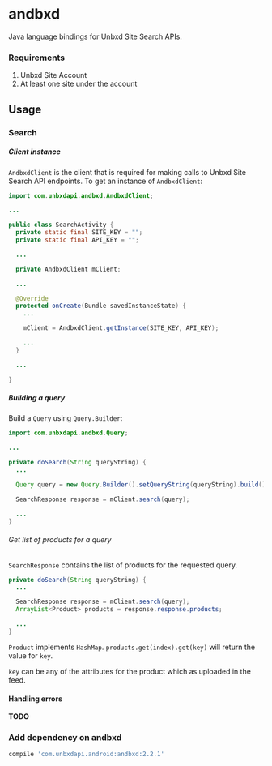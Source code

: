 # andbxd

Java language bindings for Unbxd Site Search APIs.

### Requirements

1. Unbxd Site Account
2. At least one site under the account

## Usage
### Search

##### Client instance
`AndbxdClient` is the client that is required for making calls to Unbxd Site Search API endpoints. To get an instance of `AndbxdClient`:

```Java
import com.unbxdapi.andbxd.AndbxdClient;

...

public class SearchActivity {
  private static final SITE_KEY = "";
  private static final API_KEY = "";

  ...

  private AndbxdClient mClient;

  ...

  @Override
  protected onCreate(Bundle savedInstanceState) {
    ...

    mClient = AndbxdClient.getInstance(SITE_KEY, API_KEY);

    ...
  }

  ...

}
```

##### Building a query
Build a `Query` using `Query.Builder`:
```Java
import com.unbxdapi.andbxd.Query;

...

private doSearch(String queryString) {
  ...

  Query query = new Query.Builder().setQueryString(queryString).build();

  SearchResponse response = mClient.search(query);

  ...
}

```

###### Get list of products for a query
`SearchResponse` contains the list of products for the requested query.
```Java
private doSearch(String queryString) {
  ...

  SearchResponse response = mClient.search(query);
  ArrayList<Product> products = response.response.products;

  ...
}
```

`Product` implements `HashMap`. `products.get(index).get(key)` will return the value for `key`.

`key` can be any of the attributes for the product which as uploaded in the feed.

#### Handling errors
**TODO**

### Add dependency on andbxd
```groovy
compile 'com.unbxdapi.android:andbxd:2.2.1'
```
